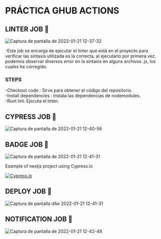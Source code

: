 


# PRÁCTICA GHUB ACTIONS




## LINTER JOB 🚀
![Captura de pantalla de 2022-01-21 12-37-32](https://user-images.githubusercontent.com/62066419/150520890-574ba131-1e20-43a0-be18-6deb3def4f6c.png)

-Este job se encarga de ejecutar el linter que está en el proyecto para verificar las sintaxis utilizada es la correcta, al ejecutarlo por primera vez, podemos observar diversos error en la sintaxis en alguns archivos .js, los cuales he corregido.

### STEPS

-Checkout code : Sirve para obtener el código del repositorio.<br>
-Install dependencies : Instala las dependencias de nodemodules.<br>
-Runt lint: Ejecuta el linter.


## CYPRESS JOB 🚀
![Captura de pantalla de 2022-01-21 12-40-56](https://user-images.githubusercontent.com/62066419/150521600-d3f1b3ff-ee25-40d9-a2ad-394a4acc09a5.png)



## BADGE JOB 🚀

![Captura de pantalla de 2022-01-21 12-41-31](https://user-images.githubusercontent.com/62066419/150521641-814c7ef4-bb63-4138-ac48-e91b43b83447.png)


Example of nextjs project using Cypress.io

<!---Start place for the badge -->
[![Cypress.io](https://img.shields.io/badge/tested%20with-Cypress-04C38E.svg)](https://www.cypress.io/)

<!---End place for the badge -->

## DEPLOY JOB 🚀

![Captura de pantalla dAe 2022-01-21 12-41-31](https://user-images.githubusercontent.com/62066419/150521657-d5ff1231-3732-4ddd-bff4-7e8adcd6e70c.png)


## NOTIFICATION JOB 🚀

![Captura de pantalla de 2022-01-21 12-42-48](https://user-images.githubusercontent.com/62066419/150521675-849b512a-4514-42a0-9117-d83da242fc4a.png)

